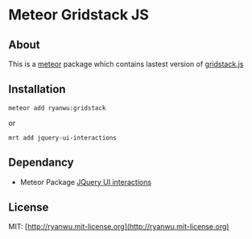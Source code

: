 # Meteor Gridstack JS

## About

This is a [meteor](https://www.meteor.com/) package which contains lastest version of [gridstack.js](http://troolee.github.io/gridstack.js/)


## Installation
```
meteor add ryanwu:gridstack
```

or

```
mrt add jquery-ui-interactions
```

## Dependancy
* Meteor Package [JQuery UI interactions](https://github.com/ryanhanwu/meteor-jquery-ui-interactions)



## License

MIT: [http://ryanwu.mit-license.org](http://ryanwu.mit-license.org)
